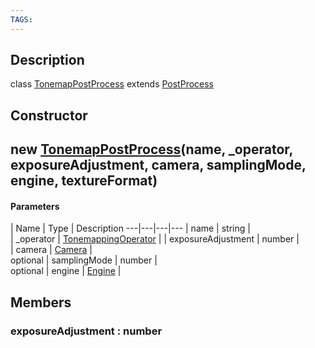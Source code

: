 ```yaml
---
TAGS:
---
```

## Description

class [TonemapPostProcess](/classes/2.4/TonemapPostProcess) extends [PostProcess](/classes/2.4/PostProcess)



## Constructor

## new [TonemapPostProcess](/classes/2.4/TonemapPostProcess)(name, _operator, exposureAdjustment, camera, samplingMode, engine, textureFormat)



#### Parameters
 | Name | Type | Description
---|---|---|---
 | name | string |   
 | _operator | [TonemappingOperator](/classes/2.4/TonemappingOperator) | 
 | exposureAdjustment | number |   
 | camera | [Camera](/classes/2.4/Camera) |   
optional | samplingMode | number |   
optional | engine | [Engine](/classes/2.4/Engine) |   
## Members

### exposureAdjustment : number



